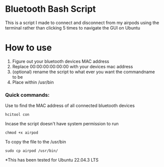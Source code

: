 # Bluetooth Bash Script
This is a script I made to connect and disconnect from my airpods using the terminal rather than clicking 5 times to navigate the GUI on Ubuntu
# How to use
1. Figure out your bluetooth devices MAC address
2. Replace 00:00:00:00:00:00 with your devices mac address
3. (optional) rename the script to what ever you want the commandname to be
4. Place within /usr/bin
   
### Quick commands:

Use to find the MAC address of all connected bluetooth devices
```
hcitool con
```
Incase the script doesn't have system permission to run
```
chmod +x airpod
```
To copy the file to the /usr/bin
```
sudo cp airpod /usr/bin/
```
*This has been tested for Ubuntu 22.04.3 LTS
